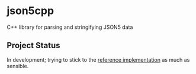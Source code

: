 # json5cpp
C++ library for parsing and stringifying JSON5 data

## Project Status
In development; trying to stick to the [reference implementation](https://github.com/json5/json5) as much as sensible.